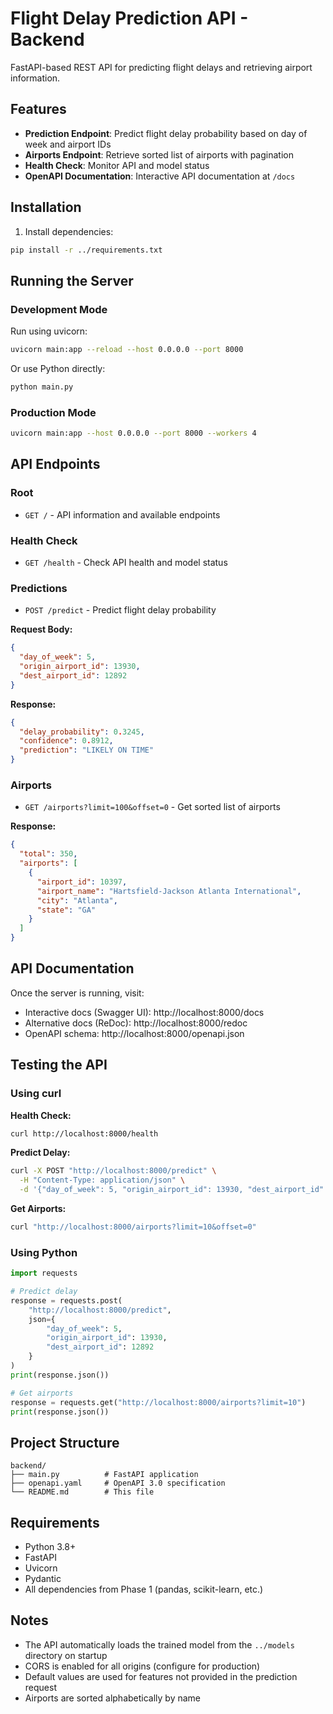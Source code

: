 # Flight Delay Prediction API - Backend

FastAPI-based REST API for predicting flight delays and retrieving airport information.

## Features

- **Prediction Endpoint**: Predict flight delay probability based on day of week and airport IDs
- **Airports Endpoint**: Retrieve sorted list of airports with pagination
- **Health Check**: Monitor API and model status
- **OpenAPI Documentation**: Interactive API documentation at `/docs`

## Installation

1. Install dependencies:
```bash
pip install -r ../requirements.txt
```

## Running the Server

### Development Mode

Run using uvicorn:
```bash
uvicorn main:app --reload --host 0.0.0.0 --port 8000
```

Or use Python directly:
```bash
python main.py
```

### Production Mode

```bash
uvicorn main:app --host 0.0.0.0 --port 8000 --workers 4
```

## API Endpoints

### Root
- `GET /` - API information and available endpoints

### Health Check
- `GET /health` - Check API health and model status

### Predictions
- `POST /predict` - Predict flight delay probability

**Request Body:**
```json
{
  "day_of_week": 5,
  "origin_airport_id": 13930,
  "dest_airport_id": 12892
}
```

**Response:**
```json
{
  "delay_probability": 0.3245,
  "confidence": 0.8912,
  "prediction": "LIKELY ON TIME"
}
```

### Airports
- `GET /airports?limit=100&offset=0` - Get sorted list of airports

**Response:**
```json
{
  "total": 350,
  "airports": [
    {
      "airport_id": 10397,
      "airport_name": "Hartsfield-Jackson Atlanta International",
      "city": "Atlanta",
      "state": "GA"
    }
  ]
}
```

## API Documentation

Once the server is running, visit:
- Interactive docs (Swagger UI): http://localhost:8000/docs
- Alternative docs (ReDoc): http://localhost:8000/redoc
- OpenAPI schema: http://localhost:8000/openapi.json

## Testing the API

### Using curl

**Health Check:**
```bash
curl http://localhost:8000/health
```

**Predict Delay:**
```bash
curl -X POST "http://localhost:8000/predict" \
  -H "Content-Type: application/json" \
  -d '{"day_of_week": 5, "origin_airport_id": 13930, "dest_airport_id": 12892}'
```

**Get Airports:**
```bash
curl "http://localhost:8000/airports?limit=10&offset=0"
```

### Using Python

```python
import requests

# Predict delay
response = requests.post(
    "http://localhost:8000/predict",
    json={
        "day_of_week": 5,
        "origin_airport_id": 13930,
        "dest_airport_id": 12892
    }
)
print(response.json())

# Get airports
response = requests.get("http://localhost:8000/airports?limit=10")
print(response.json())
```

## Project Structure

```
backend/
├── main.py          # FastAPI application
├── openapi.yaml     # OpenAPI 3.0 specification
└── README.md        # This file
```

## Requirements

- Python 3.8+
- FastAPI
- Uvicorn
- Pydantic
- All dependencies from Phase 1 (pandas, scikit-learn, etc.)

## Notes

- The API automatically loads the trained model from the `../models` directory on startup
- CORS is enabled for all origins (configure for production)
- Default values are used for features not provided in the prediction request
- Airports are sorted alphabetically by name
